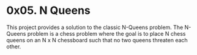 # 0x05. N Queens

This project provides a solution to the classic N-Queens problem. The N-Queens problem is a chess problem where the goal is to place N chess queens on an N x N chessboard such that no two queens threaten each other.
